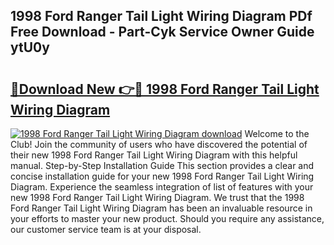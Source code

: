 ## 1998 Ford Ranger Tail Light Wiring Diagram PDf Free Download - Part-Cyk Service Owner Guide ytU0y

# <h2><a href="http://dfubka.blite.top/?on=1998+Ford+Ranger+Tail+Light+Wiring+Diagram">🔗Download New 👉🔴 1998 Ford Ranger Tail Light Wiring Diagram</a></h2>

[![1998 Ford Ranger Tail Light Wiring Diagram download](https://i.imgur.com/lujVjoI.png)](http://dfubka.blite.top/?on=1998+Ford+Ranger+Tail+Light+Wiring+Diagram)
Welcome to the Club! Join the community of users who have discovered the potential of their new 1998 Ford Ranger Tail Light Wiring Diagram with this helpful manual. Step-by-Step Installation Guide This section provides a clear and concise installation guide for your new 1998 Ford Ranger Tail Light Wiring Diagram. Experience the seamless integration of list of features with your new 1998 Ford Ranger Tail Light Wiring Diagram. We trust that the 1998 Ford Ranger Tail Light Wiring Diagram has been an invaluable resource in your efforts to master your new product. Should you require any assistance, our customer service team is at your disposal.
